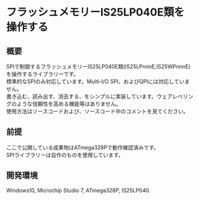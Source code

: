 # フラッシュメモリーIS25LP040E類を操作する

## 概要
SPIで制御するフラッシュメモリーIS25LP040E類(IS25LPnnnE,IS25WPnnnE)を操作するライブラリーです。  
標準的なSPIのみ対応しています。Multi-I/O SPI、およびQPIには対応していません。  
書き込む、読み出す、消去する、をシンプルに実装しています。ウェアレベリングのような信頼性を高める機能等はありません。  
使用方法はソースコードおよび、ソースコード中のコメントを見てください。

## 前提
ここで公開している成果物はATmega328Pで動作確認済みです。  
SPIライブラリーは自作のものを使用しています。

## 開発環境
Windows10, Microchip Studio 7, ATmega328P, IS25LP040.
